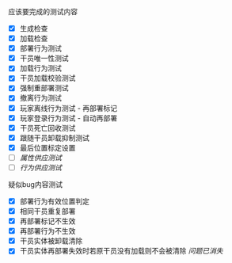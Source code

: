 应该要完成的测试内容

- [x] 生成检查
- [x] 加载检查
- [x] 部署行为测试
- [x] 干员唯一性测试
- [x] 加载行为测试
- [x] 干员加载校验测试
- [x] 强制重部署测试
- [x] 撤离行为测试
- [x] 玩家离线行为测试 - 再部署标记
- [x] 玩家登录行为测试 - 自动再部署
- [x] 干员死亡回收测试
- [x] 跟随干员卸载抑制测试
- [x] 最后位置标定设置
- [ ] *属性供应测试*
- [ ] *行为供应测试*

疑似bug内容测试

- [x] 部署行为有效位置判定
- [x] 相同干员重复部署
- [x] 再部署标记不生效
- [x] 再部署行为不生效
- [x] 干员实体被卸载清除
- [x] 干员实体再部署失效时若原干员没有加载则不会被清除 *问题已消失*